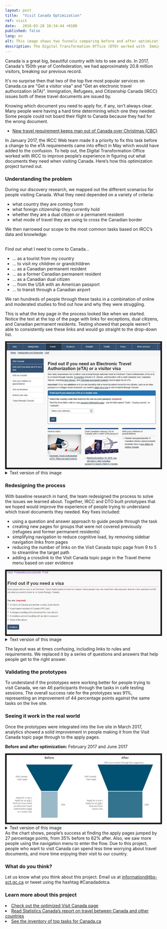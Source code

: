 ```yaml
---
layout: post
title:  "Visit Canada Optimization"
ref: visit
date:   2018-03-28 16:34:44 +0100
published: false
lang: en
alt: This image shows two funnels comparing before and after optimization.
description: The Digital Transformation Office (DTO) worked with  Immigration, Refugees, and Citizenship Canada (IRCC) to improve people’s experience in figuring out what documents they need when visiting Canada. Here’s how this optimization project turned out.
---
```


Canada is a great big, beautiful country with lots to see and do. In 2017, Canada's 150th year of Confederation, we had approximately 20.8 million visitors, breaking our previous record.

It's no surprise then that two of the top five most popular services on Canada.ca are "Get a visitor visa" and "Get an electronic travel authorization (eTA)". Immigration, Refugees, and Citizenship Canada (IRCC) issues both of these travel documents are issued by.

Knowing which document you need to apply for, if any, isn’t always clear. Many people were having a hard time determining which one they needed. Some people could not board their flight to Canada because they had for the wrong document.

* [New travel requirement keeps man out of Canada over Christmas (CBC)](http://www.cbc.ca/news/canada/nova-scotia/travel-security-eta-document-england-electronic-travel-authorization-1.3916927)

In January 2017, the IRCC Web team made it a priority to fix this task before a change to the eTA requirements came into effect in May which would have added to the confusion. To help out, the Digital Transformation Office worked with IRCC to improve people’s experience in figuring out what documents they need when visiting Canada. Here’s how this optimization project turned out.

<h3>Understanding the problem</h3>
During our discovery research, we mapped out the different scenarios for people visiting Canada. What they need depended on a variety of criteria: 
<ul>
      <li>what country they are coming from</li>
      <li>what foreign citizenship they currently hold</li>
      <li>whether they are a dual citizen or a permanent resident</li>
      <li>what mode of travel they are using to cross the Canadian border</li>
</ul>

We then narrowed our scope to the most common tasks based on IRCC’s data and knowledge:

<br>Find out what I need to come to Canada...
<ul>
      <li>... as a tourist from my country</li>
      <li>... to visit my children or grandchildren</li>
      <li>... as a Canadian permanent resident</li>
      <li>... as a former Canadian permanent resident</li>
      <li>... as a Canadian dual citizen</li>
      <li>... from the USA with an American passport</li>
      <li>... to transit through a Canadian airport</li>
</ul>

We ran hundreds of people through these tasks in a combination of online and moderated studies to find out how and why they were struggling.

This is what the key page in the process looked like when we started. Notice the text at the top of the page with links for exceptions, dual citizens, and Canadian permanent residents. Testing showed that people weren't able to consistently see these links and would go straight to the drop-down list.


<div itemprop="text" class="" data="type-text">
      <div class="img-responsive center-block col-md-6">
          <span class=""><img src="../images/eTA-AVE/VisaETA-before.jpg" alt="Image showing what “Find out if you need an Electronic Travel Authorization (eTA) or a visitor visa” looked like before optimization." border="5">
 </span>
 </div>

<details>
		<summary>Text version of this image</summary>
	<p>This image shows what the “Find out if you need an Electronic Travel Authorization (eTA) or a visitor visa” page looked like before it was optimized.</p><p>There are two paragraphs of text with four links embedded in them. Below that, in a blue box, is more text with a drop down menu of countries. At the bottom of the page are three large related links in boxes. On the left side of the page is a left-hand navigation table with links to:</p><ul>
	<li>visit as a tourist</li>
	<li>visit your children or grandchildren</li>
	<li>visit on business</li>
	<li>extend your stay</li>
	<li>transit through Canada</li>
	</ul>
	
</details>

<h3>Redesigning the process</h3>
With baseline research in hand, the team redesigned the process to solve the issues we learned about. Together, IRCC and DTO built prototypes that we hoped would improve the experience of people trying to understand which travel documents they needed. Key fixes included: 
<ul>
      <li>using a question and answer approach to guide people through the task</li>
      <li>creating new pages for groups that were not covered previously (refugees and former permanent residents)</li>
      <li>simplifying navigation to reduce cognitive load, by removing sidebar navigation links from pages</li>
      <li>reducing the number of links on the Visit Canada topic page from 9 to 5 to streamline the target path</li>
      <li>adding a crosslink to the Visit Canada topic page in the Travel theme menu based on user evidence</li>
</ul>

<div itemprop="text" class="" data="type-text">
      <div class="img-responsive center-block col-md-6">
          <span class=""><img src="../images/eTA-AVE/VisaETA-after.jpg" alt="Image showing what the "Find out if you need a visa page" looked like after optimization" border="5">
 </span>
 </div>
      
<details>
		<summary>Text version of this image</summary>
	<p>This image shows the “Find out if you need a visa” page after optimization.</p><p> It has a small paragraph of text followed by “You are:” and then five possible selections:</p>
	<ul>
		<li>a citizen of Canada and another country (dual citizen)</li>
		<li>a permanent resident of Canada (PR Card)</li>
		<li>a refugee travelling with a document for non-citizens</li>
		<li>a stateless person travelling with an alien’s passport</li>
		<li>a former resident of Canada, but have not been back for many years</li>
		<li>none of the above</li>
	</ul>
	<p>The page has much less “visual noise” than it did before optimization.<p>
	
</details>

The layout was at times confusing, including links to rules and requirements. We replaced it by a series of questions and answers that help people get to the right answer.

<h3>Validating the prototypes</h3>

To understand if the prototypes were working better for people trying to visit Canada, we ran 46 participants through the tasks in café testing sessions. The overall success rate for the prototypes was 91%, representing an improvement of 44 percentage points against the same tasks on the live site. 

<h3>Seeing it work in the real world</h3>

Once the prototypes were integrated into the live site in March 2017, analytics showed a solid improvement in people making it from the Visit Canada topic page through to the apply pages. 


<b>Before and after optimization:</b> February 2017 and June 2017
<div itemprop="text" class="" data="type-text">
      <div class="img-responsive center-block col-md-6">
          <span class=""><img src="../images/eTA-AVE/VisaETA-funnels2.JPG" alt="This image shows two funnels comparing before and after optimization." border="5">
 </span>
 </div>

<details>
		<summary>Text version of this image</summary>
	<p>This image shows two funnels comparing before and after optimization the number of people who went from the Visit Canada topic page to any of the following pages:</p>
	<ul>
		<li>find out if you need an Electronic travel authorization (eTA) or a visitor visa</li>
		<li>apply for a visitor visa</li>
		<li>apply for an eTA</li>
	</ul>
<p>Before optimization, 35% of clicks from the Visit Canada topic page went to one of those pages.</p><p> After optimization, it was 62%, meaning the topic page was more effective at driving people to those pages. There were also 10% more entries to the Visit Canada topic page through the megamenu after optimization.<p>
	
</details>
As the chart shows, people’s success at finding the apply pages jumped by 27 percentage points, from 35% before to 62% after. Also, we saw more people using the navigation menu to enter the flow. Due to this project, people who want to visit Canada can spend less time worrying about travel documents, and more time enjoying their visit to our country.

<h3>What do you think?</h3>
Let us know what you think about this project. Email us at <a href="mailto:information@tbs-sct.gc.ca">information@tbs-sct.gc.ca</a> or tweet using the hashtag #Canadadotca.

<h3>Learn more about this project</h3>
      <li><a href="https://www.canada.ca/en/immigration-refugees-citizenship/services/visit-canada.html">Check out the optimized Visit Canada page</a></li>
      <li><a href="http://www.statcan.gc.ca/daily-quotidien/180220/dq180220c-eng.htm">Read Statistics Canada’s report on travel between Canada and other countries</a></li>
      <li><a href="https://canada-ca.github.io/pages/top-task-list-canada-ca.html">See the inventory of top tasks for Canada.ca</a></li>
